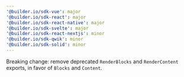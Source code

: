 ```yaml
---
'@builder.io/sdk-vue': major
'@builder.io/sdk-react': major
'@builder.io/sdk-react-native': major
'@builder.io/sdk-svelte': major
'@builder.io/sdk-react-nextjs': minor
'@builder.io/sdk-qwik': minor
'@builder.io/sdk-solid': minor
---
```


Breaking change: remove deprecated `RenderBlocks` and `RenderContent` exports, in favor of `Blocks` and `Content`.
